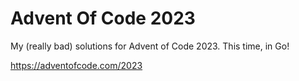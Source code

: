# Advent Of Code 2023
My (really bad) solutions for Advent of Code 2023. This time, in Go!

https://adventofcode.com/2023
